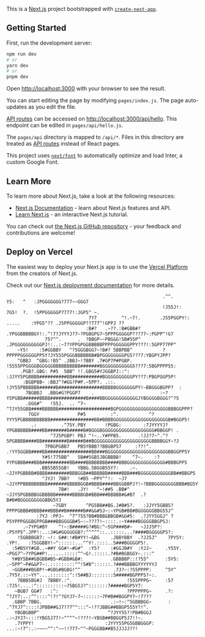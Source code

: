 This is a [Next.js](https://nextjs.org/) project bootstrapped with [`create-next-app`](https://github.com/vercel/next.js/tree/canary/packages/create-next-app).

## Getting Started

First, run the development server:

```bash
npm run dev
# or
yarn dev
# or
pnpm dev
```

Open [http://localhost:3000](http://localhost:3000) with your browser to see the result.

You can start editing the page by modifying `pages/index.js`. The page auto-updates as you edit the file.

[API routes](https://nextjs.org/docs/api-routes/introduction) can be accessed on [http://localhost:3000/api/hello](http://localhost:3000/api/hello). This endpoint can be edited in `pages/api/hello.js`.

The `pages/api` directory is mapped to `/api/*`. Files in this directory are treated as [API routes](https://nextjs.org/docs/api-routes/introduction) instead of React pages.

This project uses [`next/font`](https://nextjs.org/docs/basic-features/font-optimization) to automatically optimize and load Inter, a custom Google Font.

## Learn More

To learn more about Next.js, take a look at the following resources:

- [Next.js Documentation](https://nextjs.org/docs) - learn about Next.js features and API.
- [Learn Next.js](https://nextjs.org/learn) - an interactive Next.js tutorial.

You can check out [the Next.js GitHub repository](https://github.com/vercel/next.js/) - your feedback and contributions are welcome!

## Deploy on Vercel

The easiest way to deploy your Next.js app is to use the [Vercel Platform](https://vercel.com/new?utm_medium=default-template&filter=next.js&utm_source=create-next-app&utm_campaign=create-next-app-readme) from the creators of Next.js.

Check out our [Next.js deployment documentation](https://nextjs.org/docs/deployment) for more details.


                                                             .^^.                     Y5:   ^   :JPGGGGGGG?777~~GGG7            
                                                             !J55J!:                  7G5!  ?.  !5PPGGGGGP7777!:JGP5^ ~.        
                                  7Y7         ^!.~7!.       .J55PGGPY!:      .....    :YPG5^?? .J5PPGGGGGP??777^!GPPJ ??        
                                 :B#?   .~??.:B#GBB#?       .YPGGBBBBBGY!:.^!7?JYYYJ?7~?PGBGPG7~5PPPGGGGGP???77~:PGPP^!G7       
                  75?^^.      .  ?BBGP~~PBG&G!5B#55P^       .JPGGGGGGGGGGPJ!:..:~7?YPPGPGGBBBBBPPPPGGGGGGPPY???!:5GPP77PP^      
        ~Y5!    :5#GGBBY   ^?5GGGBGG7~!B#? 5BBPBB^           ?PPPPPGGGGGGPP5Y?JY555PGGGBBBBBBB#BPGGGGGGGGPG5???7:YBGPYJPP?      
        ^GBBJ  ^GBG:!B5^ .JBBJ~!7BBY .7#GP7P#PGBP.           !5555PPGGGGBGGGGGBBBBBBBBBB#######BGGGGGGGGGGG5???7:5BGPPPP55:     
         .PGB?.GBG: P#5  5BB^ !!.GBG5#YJGGBPJ::^:            :JJYY5PGBBBB##########BB###########BGGGGGGGGGGPY??7:PBGPGGP5P!     
          :BGBPBB~ :BBJ^?#GG?P#P.~5PP?. .::.                  !JY55PBBBBBB######B################BBBBBGGGGGGGPY!~BBGGGBGPP?  :  
           7BGBBJ  .BBG#G?PGGP7    .                        :~?Y5PGBB######BBBB#############B####BBGGGGGGGGGGGGJYBGGGGBGGG?^?5  
           .GGG#^   !55J.  .. ^7~                         ^7JY55GBB####BBBBBB###################BGPGGGGGGGGGGGGGGGGGGBBBGGPPP?  
            7GGY              P#5         :^.           ^?YYY5PGBBBBBBBBBB################BB#BBBBGGGGGGGGGGGGGGGGGGGGB#BGGP5!   
             .:         .^75Y.PBY       !PGBG:        :7JYYYYJ?YPGBBBBBB####BB#######B#####B#BGGGBGGGGGGGGGGGGGGGGGGG#BBGGP! .  
                    ^7J5PGBP! PBJ ^!~..Y#PPB5.      .!JJ?7~^.^?5PGBBBB####BB#########B#####B##BGGGGGGGGGGGGGGGGGGGGGBBBBGGY~?J  
                  7PBGPGBB7   PB5YBBB??BBGBP57     :??!^.  .!YY5GGBB####BB################BB###BGGGGGGGGGGGGGGGGGGGGGGBBGGPP5Y  
                 Y#5!775BB^   5B##5GB5JBGBBBB!    ^7~.    :?YYPGBBB###BBB##########BB####BBBBBBBB####BBBGGGGGGGGGGGGGG#BBBGPP5  
                .BB55B55GB!   YBBG.5BGGB55Y7:    .~.     ~JJYPGBBBB#BBBB########BBBGGB##BBBBBB#####BBB###BGGGGGGGGGGGBB##BBGP5  
                 ^JYJ! 7BB?   !#B5 ~PPY^^!:  ~J7        ~JJYPPBBBBBBBBB#######BBBBBGGB#BBBB####BBGGBBPJ?!~?BBBGGGGGGGGBBB#BG5Y  
                       7B#!   .JY!   ^~!##5 .BB#^      ~JJY5PGBBBBGGBBBBB######BBBBGB#BBB###BBBBB#&#B7  .?B#B#BGGGGGGGGGBBG5YJ  
                     ~7GBY       ^PG5BB##BG.J#B#5?.   :JJYY5GBB5?PPPPGBBB#BBBB###BBB##B######B##&&#5J~:~YPGB#BB#BGGGGGGBBG55J^  
               :7YJ :PPJ~  ^7^?55?BB#BBB&BBGB#&G#5:  .?JYY5GGJ^ ?P5YPPPGGGBGPPGB###BBGGGGB#5~:~???7!~::::.:~Y####BGGGGBBGP5J:   
          .~7YPG#BY    ^!~:B#####G?#BG:^~5GP###B#~   ~JJJ5P?:  :P5YP5^.JPP!:..:J#&#GGGGGGB?:^^^^^::..:::::...?####BGGGGGP5?:    
        !5GBBBGB7: ~!: G##:!#B#YY!~&BG    .JBBYBBY  .?JJ5J^    7PY5Y:  .YP!.   :75GGBBY!~^::::::...^^Y!.::::..5###BGGGGP5!.     
      :5#B5YY#GB..~##Y GG#!~#G#^  :Y5?    :#GGJB#Y  :YJJ~     .Y55Y.    ~PGG7^~?YPG##P!......:::::^^~G!.:::::.?#B#BGBGGY~.:::^  
      Y#BY5B##GBGBB#B5~#GBB#&B#:          .GBBBBP::!?55^      :5Y5:    .~5PP^~P#&&P7~:.:::::::::^^!5#B^::::::.?###BBBBGYYYYYYJ  
      ~GGB###BGBP!~#GBG#BGBG!^^            .7J?~:?55PPPP:     ^5Y^     .7Y5Y.::~YY^....:::::::^:!5##BJ::::::::5#####BGPPP5?~:.  
        7BBB5BG#J  7BBBY.:^.                    !555PPPG~     :57       :7J5!....:^::::::::::~75BG5J?^:::::::7#####BGP5Y7:      
       ~BGB7 GG#7   :^:                         ?PPPPPPG~     .?:        ^?JY7:..:^^::::^!?!^?GYJ7~7~::::::~7P#B##BGGPY7~!7???  
      .GBBP 7BBG.                         .:~!~:^5GBBBGG~      :          .^7YJ7^::::!JPBB##GJ7??7^^:::^~!??JBBG##BBGP555Y?!^.  
       YBGBGBBP^                         ^?JYY55?!PB#BGGJ                   .:~JYJ7~:::!YBG5J77!~^^^^~!???!~YBGB##BBGGP5J7!!~.  
       .7YPPY!                          :JYYY55PG5GBBGGGP:                    ...:~!7^:.:~~~~^^:^~~!!777~^^~PGGGBB##B5JJJJJ??!  

 